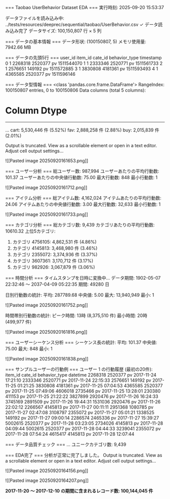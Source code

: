 
=== Taobao UserBehavior Dataset EDA ===
実行時刻: 2025-09-20 15:53:37

データファイルを読み込み中: ../tests/resources/deeprec/sequential/taobao/UserBehavior.csv
✓ データ読み込み完了
データサイズ: 100,150,807 行 × 5 列

=== データの基本情報 ===
データ形状: (100150807, 5)
メモリ使用量: 7942.66 MB

=== データの先頭5行 ===
   user_id  item_id  cate_id behavior_type   timestamp
0        1  2268318  2520377            pv  1511544070
1        1  2333346  2520771            pv  1511561733
2        1  2576651   149192            pv  1511572885
3        1  3830808  4181361            pv  1511593493
4        1  4365585  2520377            pv  1511596146

=== データ型情報 ===
<class 'pandas.core.frame.DataFrame'>
RangeIndex: 100150807 entries, 0 to 100150806
Data columns (total 5 columns):
 #   Column         Dtype 
---  ------         ----- 
...
  cart: 5,530,446 件 (5.52%)
  fav: 2,888,258 件 (2.88%)
  buy: 2,015,839 件 (2.01%)

Output is truncated. View as a scrollable element or open in a text editor. Adjust cell output settings...

![[Pasted image 20250920161653.png]]

=== ユーザー分析 ===
総ユーザー数: 987,994
ユーザーあたりの平均行動数: 101.37
ユーザーあたりの中央値行動数: 75.00
最大行動数: 848
最小行動数: 1

![[Pasted image 20250920161712.png]]


=== アイテム分析 ===
総アイテム数: 4,162,024
アイテムあたりの平均行動数: 24.06
アイテムあたりの中央値行動数: 3.00
最大行動数: 32,633
最小行動数: 1

![[Pasted image 20250920161733.png]]

=== カテゴリ分析 ===
総カテゴリ数: 9,439
カテゴリあたりの平均行動数: 10610.32
上位5カテゴリ:
  1. カテゴリ 4756105: 4,862,531 件 (4.86%)
  2. カテゴリ 4145813: 3,468,980 件 (3.46%)
  3. カテゴリ 2355072: 3,374,936 件 (3.37%)
  4. カテゴリ 3607361: 3,170,712 件 (3.17%)
  5. カテゴリ 982926: 3,067,879 件 (3.06%)

=== 時間分析 ===
タイムスタンプを日時に変換中...
データ期間: 1902-05-07 22:32:46 ～ 2037-04-09 05:22:35
期間: 49280 日

日別行動数の統計:
  平均: 287789.68
  中央値: 5.00
  最大: 13,940,949
  最小: 1

![[Pasted image 20250920161752.png]]

時間帯別行動数の統計:
  ピーク時間: 13時 (8,375,510 件)
  最小時間: 20時 (499,977 件)

![[Pasted image 20250920161816.png]]

=== ユーザーシーケンス分析 ===
シーケンス長の統計:
  平均: 101.37
  中央値: 75.00
  最大: 848
  最小: 1

![[Pasted image 20250920161838.png]]

=== サンプルユーザーの行動例 ===
ユーザー 1 の行動履歴 (最初の20件):
 item_id  cate_id behavior_type            datetime
 2268318  2520377            pv 2017-11-24 17:21:10
 2333346  2520771            pv 2017-11-24 22:15:33
 2576651   149192            pv 2017-11-25 01:21:25
 3830808  4181361            pv 2017-11-25 07:04:53
 4365585  2520377            pv 2017-11-25 07:49:06
 4606018  2735466            pv 2017-11-25 13:28:01
  230380   411153            pv 2017-11-25 21:22:22
 3827899  2920476            pv 2017-11-26 16:24:33
 3745169  2891509            pv 2017-11-26 19:44:31
 1531036  2920476            pv 2017-11-26 22:02:12
 2266567  4145813            pv 2017-11-27 00:11:11
 2951368  1080785            pv 2017-11-27 02:47:08
 3108797  2355072            pv 2017-11-27 05:01:21
 1338525   149192            pv 2017-11-27 09:00:14
 2286574  2465336            pv 2017-11-27 15:39:27
 5002615  2520377            pv 2017-11-28 03:23:05
 2734026  4145813            pv 2017-11-28 04:09:44
 5002615  2520377            pv 2017-11-28 04:44:33
 3239041  2355072            pv 2017-11-28 07:54:24
 4615417  4145813            pv 2017-11-28 12:07:44

=== データ品質チェック ===
...
ユニークカテゴリ数: 9,439

=== EDA完了 ===
分析が正常に完了しました。
Output is truncated. View as a scrollable element or open in a text editor. Adjust cell output settings...


![[Pasted image 20250920164156.png]]

![[Pasted image 20250920164207.png]]

**2017-11-20 〜 2017-12-10 の期間に含まれるレコード数: 100,144,045 件**

